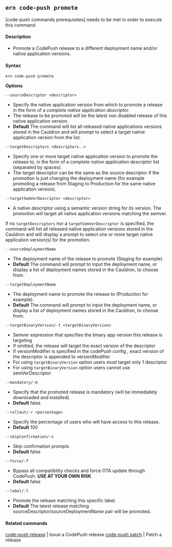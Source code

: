 ## `ern code-push promote`

[code-push commands prerequisites] needs to be met in order to execute this command

#### Description

* Promote a CodePush release to a different deployment name and/or native application versions.

#### Syntax

`ern code-push promote`  

**Options**  

`--sourceDescriptor <descriptor>`

* Specify the native application version from which to promote a release in the form of a *complete native application descriptor*.
* The release to be promoted will be the latest non disabled release of this native application version.
* **Default** The command will list all released native applications versions stored in the Cauldron and will prompt to select a target native application version from the list.

`--targetDescriptors <descriptors..>`

* Specify one or more target native application version to promote the release to, in the form of a *complete native application descriptor* list (separated by spaces).
* The target descriptor can be the same as the source descriptor if the promotion is just changing the deployment name (for example promoting a release from Staging to Production for the same native application version).

`--targetSemVerDescriptor <descriptor>`

* A native descriptor using a semantic version string for its version. The promotion will target all native application versions matching the semver.

If no `targetDescriptors` nor a `targetSemVerDescriptor` is specified, the command will list all released native application versions stored in the Cauldron and will display a prompt to select one or more target native application version(s) for the promotion.

`--sourceDeploymentName`

* The deployment name of the release to promote (Staging for example).
* **Default** The command will prompt to input the deployment name, or display a list of deployment names stored in the Cauldron, to choose from.

`--targetDeploymentName`

* The deployment name to promote the release to (Production for example).
* **Default** The command will prompt to input the deployment name, or display a list of deployment names stored in the Cauldron, to choose from.

`--targetBinaryVersion/-t <targetBinaryVersion>`
* Semver expression that specifies the binary app version this release is targeting
* If omitted, the release will target the exact version of the descriptor
* If versionModifier is specified in the codePush config , exact version of the descriptor is appended to versionModifier
* For using `targetBinaryVersion` option users must target only 1 descriptor
* For using `targetBinaryVersion` option users cannot use semVerDescriptor

`--mandatory/-m`

* Specify that the promoted release is mandatory (will be immediately downloaded and installed).
* **Default**  false

`--rollout/-r <percentage>`

* Specify the percentage of users who will have access to this release.
* **Default**  100

`--skipConfirmation/-s`

* Skip confirmation prompts
* **Default** false

`--force/-f`

* Bypass all compatibility checks and force OTA update through CodePush. **USE AT YOUR OWN RISK**
* **Default** false

`--label/-l`

* Promote the release matching this specific label. 
* **Default** The latest release matching sourceDescriptor/sourceDeploymentName pair will be promoted.

#### Related commands

[code-push release] | Issue a CodePush release 
[code-push patch] | Patch a release
 
[code-push release]: ./release.md
[code-push patch]: ./patch.md